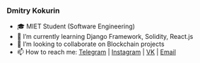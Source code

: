 ### Dmitry Kokurin 

- 🎓 MIET Student (Software Engineering)
- 🌱 I’m currently learning Django Framework, Solidity, React.js
- 👯 I’m looking to collaborate on Blockchain projects
- 📫 How to reach me:  [Telegram](https://t.me/kokurcho) | [Instagram](https://www.instagram.com/kokurcho/) | [VK](https://vk.com/kokurcho) | [Email](kokurcho.original@gmail.com)


